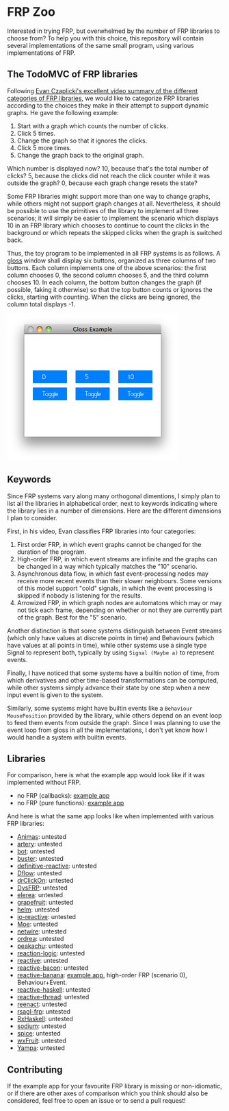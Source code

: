 # FRP Zoo

Interested in trying FRP, but overwhelmed by the number of FRP libraries to choose from? To help you with this choice, this repository will contain several implementations of the same small program, using various implementations of FRP.

## The TodoMVC of FRP libraries

Following [Evan Czaplicki's excellent video summary of the different categories of FRP libraries](https://www.youtube.com/watch?v=Agu6jipKfYw), we would like to categorize FRP libraries according to the choices they make in their attempt to support dynamic graphs. He gave the following example:

1. Start with a graph which counts the number of clicks.
1. Click 5 times.
1. Change the graph so that it ignores the clicks.
1. Click 5 more times.
1. Change the graph back to the original graph.

Which number is displayed now? 10, because that's the total number of clicks? 5, because the clicks did not reach the click counter while it was outside the graph? 0, because each graph change resets the state?

Some FRP libraries might support more than one way to change graphs, while others might not support graph changes at all. Nevertheless, it should be possible to use the primitives of the library to implement all three scenarios; it will simply be easier to implement the scenario which displays 10 in an FRP library which chooses to continue to count the clicks in the background or which repeats the skipped clicks when the graph is switched back.

Thus, the toy program to be implemented in all FRP systems is as follows. A [gloss](gloss.ouroborus.net) window shall display six buttons, organized as three columns of two buttons. Each column implements one of the above scenarios: the first column chooses 0, the second column chooses 5, and the third column chooses 10. In each column, the bottom button changes the graph (if possible, faking it otherwise) so that the top button counts or ignores the clicks, starting with counting. When the clicks are being ignored, the column total displays -1.

![A window with 6 buttons, as described.](toy-app.png)

## Keywords

Since FRP systems vary along many orthogonal dimentions, I simply plan to list all the libraries in alphabetical order, next to keywords indicating where the library lies in a number of dimensions. Here are the different dimensions I plan to consider.

First, in his video, Evan classifies FRP libraries into four categories:

1. First order FRP, in which event graphs cannot be changed for the duration of the program.
1. High-order FRP, in which event streams are infinite and the graphs can be changed in a way which typically matches the "10" scenario.
1. Asynchronous data flow, in which fast event-processing nodes may receive more recent events than their slower neighbours. Some versions of this model support "cold" signals, in which the event processing is skipped if nobody is listening for the results.
1. Arrowized FRP, in which graph nodes are automatons which may or may not tick each frame, depending on whether or not they are currently part of the graph. Best for the "5" scenario.

Another distinction is that some systems distinguish between Event streams (which only have values at discrete points in time) and Behaviours (which have values at all points in time), while other systems use a single type Signal to represent both, typically by using `Signal (Maybe a)` to represent events.

Finally, I have noticed that some systems have a builtin notion of time, from which derivatives and other time-based transformations can be computed, while other systems simply advance their state by one step when a new input event is given to the system.

Similarly, some systems might have builtin events like a `Behaviour MousePosition` provided by the library, while others depend on an event loop to feed them events from outside the graph. Since I was planning to use the event loop from gloss in all the implementations, I don't yet know how I would handle a system with builtin events.

## Libraries

For comparison, here is what the example app would look like if it was implemented without FRP.

* no FRP (callbacks): [example app](callback-example/Main.hs)
* no FRP (pure functions): [example app](gloss-example/Main.hs)

And here is what the same app looks like when implemented with various FRP libraries:

* [Animas](https://hackage.haskell.org/package/Animas): untested
* [artery](https://hackage.haskell.org/package/artery): untested
* [bot](https://hackage.haskell.org/package/bot): untested
* [buster](https://hackage.haskell.org/package/buster): untested
* [definitive-reactive](https://hackage.haskell.org/package/definitive-reactive): untested
* [Dflow](https://hackage.haskell.org/package/Dflow): untested
* [drClickOn](https://hackage.haskell.org/package/drClickOn): untested
* [DysFRP](https://hackage.haskell.org/package/DysFRP): untested
* [elerea](https://hackage.haskell.org/package/elerea): untested
* [grapefruit](https://hackage.haskell.org/package/grapefruit-frp): untested
* [helm](https://hackage.haskell.org/package/helm): untested
* [io-reactive](https://hackage.haskell.org/package/io-reactive): untested
* [Moe](https://hackage.haskell.org/package/Moe): untested
* [netwire](https://hackage.haskell.org/package/netwire): untested
* [ordrea](https://hackage.haskell.org/package/ordrea): untested
* [peakachu](https://hackage.haskell.org/package/peakachu): untested
* [reaction-logic](https://hackage.haskell.org/package/reaction-logic): untested
* [reactive](https://hackage.haskell.org/package/reactive): untested
* [reactive-bacon](https://hackage.haskell.org/package/reactive-bacon): untested
* [reactive-banana](https://hackage.haskell.org/package/reactive-banana): [example app](reactive-banana-example/Main.hs), high-order FRP (scenario 0), Behaviour+Event.
* [reactive-haskell](https://hackage.haskell.org/package/reactive-haskell): untested
* [reactive-thread](https://hackage.haskell.org/package/reactive-thread): untested
* [reenact](https://hackage.haskell.org/package/reenact): untested
* [rsagl-frp](https://hackage.haskell.org/package/rsagl-frp): untested
* [RxHaskell](https://hackage.haskell.org/package/RxHaskell): untested
* [sodium](https://hackage.haskell.org/package/sodium): untested
* [spice](https://hackage.haskell.org/package/spice): untested
* [wxFruit](https://hackage.haskell.org/package/wxFruit): untested
* [Yampa](https://hackage.haskell.org/package/Yampa): untested

## Contributing

If the example app for your favourite FRP library is missing or non-idiomatic, or if there are other axes of comparison which you think should also be considered, feel free to open an issue or to send a pull request!
